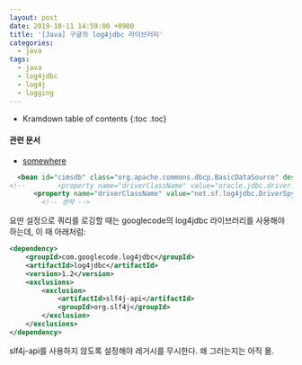 ```yaml
---
layout: post
date: 2019-10-11 14:59:00 +0900
title: '[Java] 구글의 log4jdbc 라이브러리'
categories:
  - java
tags:
  - java
  - log4jdbc
  - log4j
  - logging
---
```


* Kramdown table of contents
{:toc .toc}

#### 관련 문서

- [somewhere](somewhere)

```xml
  <bean id="cimsdb" class="org.apache.commons.dbcp.BasicDataSource" destroy-method="close">
<!--     	<property name="driverClassName" value="oracle.jdbc.driver.OracleDriver"/> -->
      <property name="driverClassName" value="net.sf.log4jdbc.DriverSpy"/>
        <!-- 생략 -->
```

요딴 설정으로 쿼리를 로깅할 때는 googlecode의 log4jdbc 라이브러리를 사용해야 하는데, 이 때 아래처럼:

```xml
<dependency>
    <groupId>com.googlecode.log4jdbc</groupId>
    <artifactId>log4jdbc</artifactId>
    <version>1.2</version>
    <exclusions>
        <exclusion>
            <artifactId>slf4j-api</artifactId>
            <groupId>org.slf4j</groupId>
        </exclusion>
    </exclusions>
</dependency>
```

slf4j-api를 사용하지 않도록 설정해야 레거시를 무시한다. 왜 그러는지는 아직 몲.
